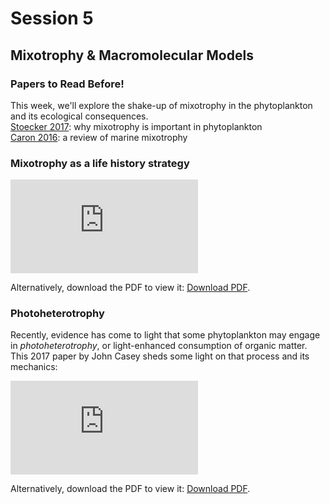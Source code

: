 # Session 5
## Mixotrophy & Macromolecular Models

<div class="panel panel-primary">
  <div class="panel-heading">
    <h3 class="panel-title">Papers to Read Before!</h3>
  </div>
  <div class="panel-body">
      This week, we'll explore the shake-up of mixotrophy in the phytoplankton and its ecological consequences.<br>
      <a href="https://2021-phyto-phys.readthedocs.io/en/latest/_static/stoecker2017.pdf">Stoecker 2017</a>: why mixotrophy is important in phytoplankton<br>
      <a href="https://2021-phyto-phys.readthedocs.io/en/latest/_static/caron2016.pdf">Caron 2016</a>: a review of marine mixotrophy
  </div>
</div>

### Mixotrophy as a life history strategy

<object data="https://2021-phyto-phys.readthedocs.io/en/latest/_static/ward2015.pdf" type="application/pdf" width="700px" height="700px">
    <embed src="https://2021-phyto-phys.readthedocs.io/en/latest/_static/ward2015.pdf">
        <p>Alternatively, download the PDF to view it: <a href="https://2021-phyto-phys.readthedocs.io/en/latest/_literature/session5/ward2015.pdf">Download PDF</a>.</p>
    </embed>
</object>

### Photoheterotrophy

Recently, evidence has come to light that some phytoplankton may engage in _photoheterotrophy_, or light-enhanced consumption of organic matter. This 2017 paper by John Casey sheds some light on that process and its mechanics:

<object data="https://2021-phyto-phys.readthedocs.io/en/latest/_static/casey2017.pdf" type="application/pdf" width="700px" height="700px">
    <embed src="https://2021-phyto-phys.readthedocs.io/en/latest/_static/casey2017.pdf">
        <p>Alternatively, download the PDF to view it: <a href="https://2021-phyto-phys.readthedocs.io/en/latest/_literature/session5/casey2017.pdf">Download PDF</a>.</p>
    </embed>
</object>
